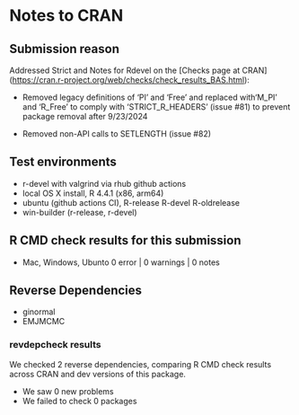 # Notes to CRAN

## Submission reason 

Addressed Strict and Notes for Rdevel on the [Checks page at CRAN] (https://cran.r-project.org/web/checks/check_results_BAS.html):

- Removed legacy definitions of ‘PI’ and ‘Free’ and replaced with‘M_PI’ and ‘R_Free’ to comply with ‘STRICT_R_HEADERS’ (issue #81) to prevent package  removal after 9/23/2024

- Removed non-API calls to SETLENGTH (issue #82)

## Test environments

- r-devel with valgrind via rhub github actions
- local OS X install, R 4.4.1 (x86, arm64)
- ubuntu  (github actions CI), R-release R-devel R-oldrelease
- win-builder (r-release, r-devel)

## R CMD check results for this submission

* Mac, Windows, Ubunto
 0 error | 0 warnings | 0 notes


## Reverse Dependencies

- ginormal
- EMJMCMC

### revdepcheck results

We checked 2 reverse dependencies, comparing R CMD check results across CRAN and dev versions of this package.

 * We saw 0 new problems
 * We failed to check 0 packages


